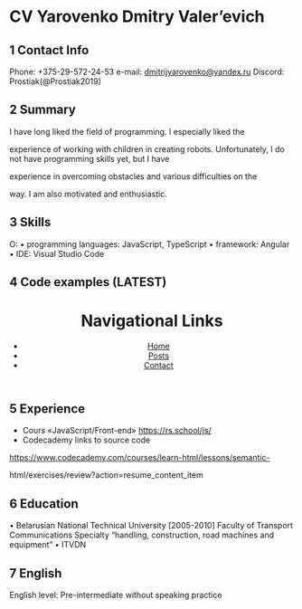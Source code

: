  
# CV Yarovenko Dmitry Valer’evich #
## 1 Contact Info ##

Phone: +375-29-572-24-53
e-mail: dmitrijyarovenko@yandex.ru 
Discord: Prostiak(@Prostiak2019)
## 2 Summary ##
I have long liked the field of programming. I especially liked the 

experience of working with children in creating robots.
Unfortunately, I do not have programming skills yet, but I have 

experience in overcoming obstacles and various difficulties on the 

way. I am also motivated and enthusiastic.

## 3 Skills ##
О:
•	programming languages: JavaScript, TypeScript
•	framework: Angular
•	IDE: Visual Studio Code

## 4 Code examples (LATEST) ##

<header>
      <h1>Navigational Links</h1>
      <nav>
        <ul>
          <li><a href="#home">Home</a></li>
          <li><a href="#posts">Posts</a></li>
          <li><a href="#contact">Contact</a></li>
        </ul>
      </nav>
    </header>


## 5 Experience ##
-	Cours «JavaScript/Front-end» https://rs.school/js/
-	Codecademy links to source code 

https://www.codecademy.com/courses/learn-html/lessons/semantic-

html/exercises/review?action=resume_content_item



## 6 Education ##

•	Belarusian National Technical University [2005-2010]
Faculty of Transport Communications
Specialty “handling, construction, road machines and equipment”
•	ITVDN

## 7 English ##

English level: Pre-intermediate without speaking practice